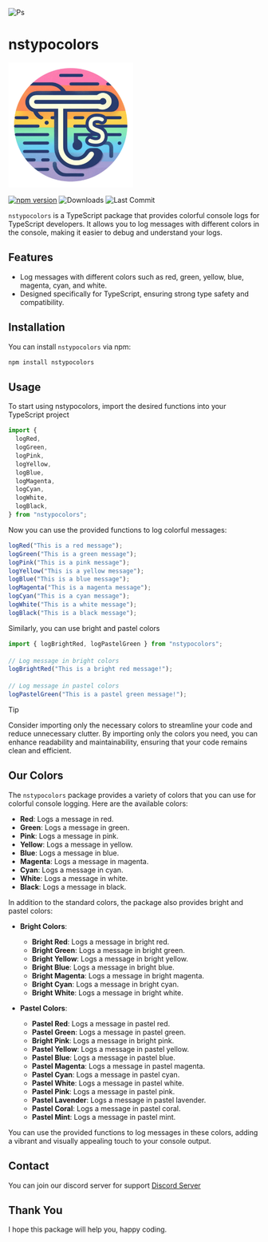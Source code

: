 ![Ps](https://img.shields.io/badge/Shsb-gray?style=flat&logo=https://raw.githubusercontent.com/nsgpriyanshu/creatorsworld/main/public/icons/colourfull-pfp.jpg)

# nstypocolors

<img src="./assets/nstypocoloricon.png" alt="My Colors Icon" width="250" height="250" />

[![npm version](https://img.shields.io/npm/v/nstypocolors?color=crimson)](https://www.npmjs.com/package/nstypocolors)
![Downloads](https://img.shields.io/npm/dt/nstypocolors?style=flat)
![Last Commit](https://img.shields.io/github/last-commit/nsgpriyanshu/nstypocolors)

`nstypocolors` is a TypeScript package that provides colorful console logs for TypeScript developers. It allows you to log messages with different colors in the console, making it easier to debug and understand your logs.

## Features

- Log messages with different colors such as red, green, yellow, blue, magenta, cyan, and white.
- Designed specifically for TypeScript, ensuring strong type safety and compatibility.

## Installation

You can install `nstypocolors` via npm:

```bash
npm install nstypocolors
```

## Usage

To start using nstypocolors, import the desired functions into your TypeScript project

```ts
import {
  logRed,
  logGreen,
  logPink,
  logYellow,
  logBlue,
  logMagenta,
  logCyan,
  logWhite,
  logBlack,
} from "nstypocolors";
```

Now you can use the provided functions to log colorful messages:

```ts
logRed("This is a red message");
logGreen("This is a green message");
logPink("This is a pink message");
logYellow("This is a yellow message");
logBlue("This is a blue message");
logMagenta("This is a magenta message");
logCyan("This is a cyan message");
logWhite("This is a white message");
logBlack("This is a black message");
```

Similarly, you can use bright and pastel colors

```ts
import { logBrightRed, logPastelGreen } from "nstypocolors";

// Log message in bright colors
logBrightRed("This is a bright red message!");

// Log message in pastel colors
logPastelGreen("This is a pastel green message!");
```

> [!TIP]
> Consider importing only the necessary colors to streamline your code and reduce unnecessary clutter. By importing only the colors you need, you can enhance readability and maintainability, ensuring that your code remains clean and efficient.

## Our Colors

The `nstypocolors` package provides a variety of colors that you can use for colorful console logging. Here are the available colors:

- **Red**: Logs a message in red.
- **Green**: Logs a message in green.
- **Pink**: Logs a message in pink.
- **Yellow**: Logs a message in yellow.
- **Blue**: Logs a message in blue.
- **Magenta**: Logs a message in magenta.
- **Cyan**: Logs a message in cyan.
- **White**: Logs a message in white.
- **Black**: Logs a message in black.

In addition to the standard colors, the package also provides bright and pastel colors:

- **Bright Colors**:

  - **Bright Red**: Logs a message in bright red.
  - **Bright Green**: Logs a message in bright green.
  - **Bright Yellow**: Logs a message in bright yellow.
  - **Bright Blue**: Logs a message in bright blue.
  - **Bright Magenta**: Logs a message in bright magenta.
  - **Bright Cyan**: Logs a message in bright cyan.
  - **Bright White**: Logs a message in bright white.

- **Pastel Colors**:
  - **Pastel Red**: Logs a message in pastel red.
  - **Pastel Green**: Logs a message in pastel green.
  - **Bright Pink**: Logs a message in bright pink.
  - **Pastel Yellow**: Logs a message in pastel yellow.
  - **Pastel Blue**: Logs a message in pastel blue.
  - **Pastel Magenta**: Logs a message in pastel magenta.
  - **Pastel Cyan**: Logs a message in pastel cyan.
  - **Pastel White**: Logs a message in pastel white.
  - **Pastel Pink**: Logs a message in pastel pink.
  - **Pastel Lavender**: Logs a message in pastel lavender.
  - **Pastel Coral**: Logs a message in pastel coral.
  - **Pastel Mint**: Logs a message in pastel mint.

You can use the provided functions to log messages in these colors, adding a vibrant and visually appealing touch to your console output.

## Contact

You can join our discord server for support [Discord Server](https://discord.com/invite/J5aZUUnwCh)

## Thank You

I hope this package will help you, happy coding.
